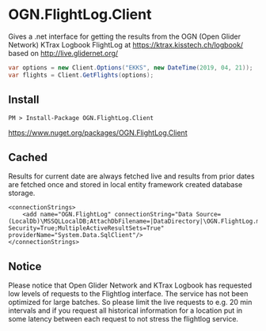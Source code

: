 # OGN.FlightLog.Client

Gives a .net interface for getting the results from the OGN (Open Glider Network) KTrax Logbook FlightLog 
at https://ktrax.kisstech.ch/logbook/ based on http://live.glidernet.org/


```c#
var options = new Client.Options("EKKS", new DateTime(2019, 04, 21));
var flights = Client.GetFlights(options);
```

## Install
```
PM > Install-Package OGN.FlightLog.Client
```
https://www.nuget.org/packages/OGN.FlightLog.Client

## Cached

Results for current date are always fetched live and results from prior dates are fetched once and stored in local entity framework created database storage. 

```
<connectionStrings>
    <add name="OGN.FlightLog" connectionString="Data Source=(LocalDb)\MSSQLLocalDB;AttachDbFilename=|DataDirectory|\OGN.FlightLog.mdf;Integrated Security=True;MultipleActiveResultSets=True" providerName="System.Data.SqlClient"/>
</connectionStrings>
```

## Notice 

Please notice that Open Glider Network and KTrax Logbook has requested low levels of requests to the Flightlog interface. The service has not been optimized for large batches. So please limit the live requests to e.g. 20 min intervals and if you request all historical information for a location put in some latency between each request to not stress the flightlog service. 
